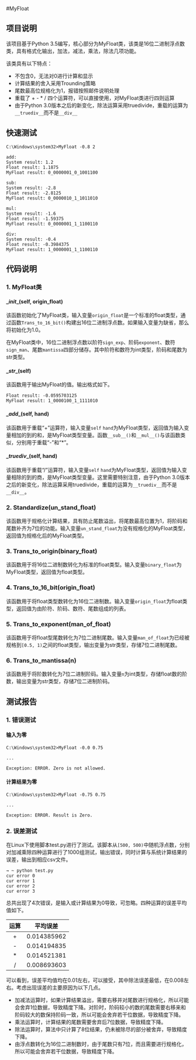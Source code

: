 #MyFloat

## 项目说明

该项目基于Python 3.5编写，核心部分为MyFloat类，该类是16位二进制浮点数类，具有格式化输出，加法，减法，乘法，除法几项功能。

该类具有以下特点：

- 不包含0，无法对0进行计算和显示
- 计算结果的舍入采用Trounding策略
- 尾数最高位规格化为1，报错按照邮件说明处理
- 重载了 + - * / 四个运算符，可以直接使用，对MyFloat类进行四则运算
- 由于Python 3.0版本之后的新变化，除法运算采用truedivide，重载的运算为`__truediv__`而不是`__div__`

## 快速测试

    C:\Windows\system32>MyFloat -0.8 2
    
    add:
    System result: 1.2
    Float result: 1.1875
    MyFloat result: 0_0000001_0_1001100
    
    sub:
    System result: -2.8
    Float result: -2.8125
    MyFloat result: 0_0000010_1_1011010
    
    mul:
    System result: -1.6
    Float result: -1.59375
    MyFloat result: 0_0000001_1_1100110
    
    div:
    System result: -0.4
    Float result: -0.3984375
    MyFloat result: 1_0000001_1_1100110

## 代码说明

### 1. MyFloat类

#### \__init__(self, origin_float)

该函数初始化了MyFloat类，输入变量`origin_float`是一个标准的float类型，通过函数`Trans_to_16_bit()`构建出16位二进制浮点数。如果输入变量为缺省，那么将初始化为1.0。

在MyFloat类中，16位二进制浮点数以阶符`sign_exp`、阶码`exponent`、数符`sign_man`、尾数`mantissa`四部分储存。其中阶符和数符为int类型，阶码和尾数为str类型。

#### \__str__(self)

该函数用于输出MyFloat的值。输出格式如下。

    Float result: -0.0595703125
    MyFloat result: 1_0000100_1_1111010

#### \__add__(self, hand)

该函数用于重载“+”运算符，输入变量`self` `hand`为MyFloat类型，返回值为输入变量相加的到的和，是MyFloat类型变量。函数`__sub__()`和`__mul__()`与该函数类似，分别用于重载“-”和“*”。

#### \__truediv__(self, hand)

该函数用于重载“/”运算符，输入变量`self` `hand`为MyFloat类型，返回值为输入变量相除的到的商，是MyFloat类型变量。这里需要特别注意，由于Python 3.0版本之后的新变化，除法运算采用truedivide，重载的运算为`__truediv__`而不是`__div__`。

### 2. Standardize(un_stand_float)

该函数用于规格化计算结果，具有防止尾数溢出，将尾数最高位置为1，将阶码和尾数补齐为7位的功能。输入变量`un_stand_float`为没有规格化的MyFloat类型，返回值为规格化后的MyFloat类型。

### 3. Trans_to_origin(binary_float)

该函数用于将16位二进制数转化为标准的float类型。输入变量`binary_float`为MyFloat类型，返回值为float类型。

### 4. Trans_to_16_bit(origin_float)

该函数用于将float类型数转化为16位二进制数。输入变量`origin_float`为float类型，返回值为由阶符、阶码、数符、尾数组成的列表。

### 5. Trans_to_exponent(man_of_float)

该函数用于将float型尾数转化为7位二进制尾数。输入变量`man_of_float`为已经被规格到`[0.5, 1)`之间的float类型，输出变量为str类型，存储7位二进制尾数。

### 6. Trans_to_mantissa(n)

该函数用于将阶数转化为7位二进制阶码。输入变量`n`为int类型，存储float数的阶数，输出变量为str类型，存储7位二进制阶码。

## 测试报告

### 1. 错误测试

#### 输入为零

	C:\Windows\system32>MyFloat -0.0 0.75
	
	...
	
	Exception: ERROR. Zero is not allowed.

#### 计算结果为零

	C:\Windows\system32>MyFloat -0.75 0.75
	
	...
	
	Exception: ERROR. Result is Zero.

### 2. 误差测试

在Linux下使用脚本test.py进行了测试。该脚本从`[500, 500)`中随机浮点数，分别对加减乘除四种运算进行了1000组测试，输出错误，同时计算与系统计算结果的误差，输出到相应csv文件。

    → ~ python test.py 
    cur error 0
    cur error 1
    cur error 2
    cur error 3

总共出现了4次错误，是输入或计算结果为0导致，可忽略。四种运算的误差平均值如下。

| 运算 | 平均误差 |
| :---: | :---: |
| +  | 0.014385962 |
| -  | 0.014194835 |
| *  | 0.014521381 |
| /  | 0.008693603 |

可以看到，误差平均值均在0.01左右，可以接受，其中除法误差最低，在0.008左右。考虑出现误差的主要原因为以下几点。

- 加减法运算时，如果计算结果溢出，需要右移并对尾数进行规格化，所以可能会舍弃1位数据，导致精度下降。对阶时，阶码较小的数的尾数需要右移来和阶码较大的数保持阶码一致，所以可能会舍弃若干位数据，导致精度下降。
- 乘法运算时，计算结果的尾数需要舍弃后7位数据，导致精度下降。
- 除法运算时，算法中只计算了8位结果，仍未被除尽的部分被舍弃，导致精度下降。
- 由浮点数转化为16位二进制数时，由于尾数只有7位，而且需要进行规格化，所以可能会舍弃若干位数据，导致精度下降。
